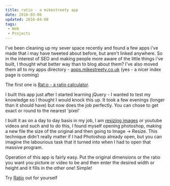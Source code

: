 ```yaml
---
title: ratio - a mikestreety app
date: 2016-03-08
updated: 2016-04-08
tags:
 - Web
 - Projects
---
```


<p>I've been cleaning up my sever space recently and found a few apps i've made that i may have tweeted about before, but aren't linked anywhere. So in the interest of SEO and making people more aware of the little things i've built, I thought what better way than to blog about them? I've also moved them all to my apps directory - <a href="http://apps.mikestreety.co.uk/">apps.mikestreety.co.uk</a>&nbsp;(yes - a nicer index page is coming)</p>

<p>The first one is <a title="Ratio calculator" href="http://apps.mikestreety.co.uk/ratio/">Rat:o - a ratio calculator</a>.</p>





<p>I built this app just after I started learning jQuery - I wanted to test my knowledge so I thought I would knock this up. It took a few evenings (longer than it should have) but now does the job perfectly. You can chose to get exact or round to the nearest 'pixel'</p>





<p>I built it as on a day to day basis in my job, I am <a href="http://apps.mikestreety.co.uk/ratio/">resizing images</a>&nbsp;or youtube videos and such and to do this, I found myself opening photoshop, making a new file the size of the original and then going to Image -&gt; Resize. This technique didn't really matter if I had Photoshop already open, but you can imagine the labourious task that it turned into when I had to open that massive program.</p>





<p>Operation of this app is&nbsp;fairly&nbsp;easy. Put the original dimensions or the ratio you want you picture or video to be and then enter the desired width or height and it fills in the other one! Simple!</p>





<p>Try <a href="http://apps.mikestreety.co.uk/ratio/">Ratio</a> out for yourself</p>